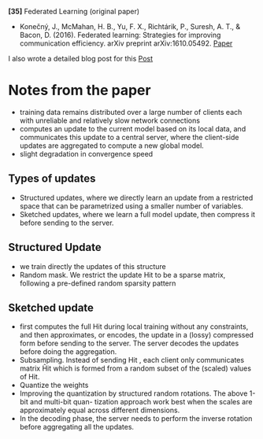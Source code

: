 **[35]** Federated Learning (original paper)
- Konečný, J., McMahan, H. B., Yu, F. X., Richtárik, P., Suresh, A. T., & Bacon, D. (2016). Federated learning: Strategies for improving communication efficiency. arXiv preprint arXiv:1610.05492.  [Paper](https://arxiv.org/pdf/1610.05492)

I also wrote a detailed blog post for this [Post](https://medium.com/datadriveninvestor/federated-learning-d466aba3abbd?source=friends_link&sk=91072a0b0d19c2f6641af5c471159c80)

# Notes from the paper

- training data remains distributed over a large number of clients each with unreliable and relatively slow network connections
- computes an update to the current model based on its local data, and communicates this update to a central server, where the client-side updates are aggregated to compute a new global model. 
- slight degradation in convergence speed 

## Types of updates

- Structured updates, where we directly learn an update from a restricted space that can be
parametrized using a smaller number of variables.
- Sketched updates, where we learn a full model update, then compress it before sending to
the server.

## Structured Update

- we train directly the updates of this structure
- Random mask. We restrict the update Hit to be a sparse matrix, following a pre-defined random
sparsity pattern 

##  Sketched update

-  first computes the full Hit during local training without any constraints, and then approximates, or encodes, the update in a (lossy) compressed form before sending to the server. The server decodes the updates before doing the aggregation. 
- Subsampling. Instead of sending Hit , each client only communicates matrix Ĥit which is formed
from a random subset of the (scaled) values of Hit.
- Quantize the weights
- Improving the quantization by structured random rotations. The above 1-bit and multi-bit quan-
tization approach work best when the scales are approximately equal across different dimensions.
- In the decoding phase, the server needs to perform the inverse rotation before aggregating all the
updates. 

